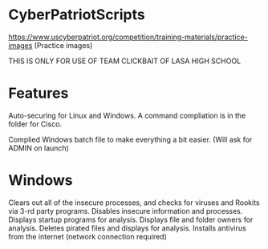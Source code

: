 # CyberPatriotScripts

https://www.uscyberpatriot.org/competition/training-materials/practice-images (Practice images)

THIS IS ONLY FOR USE OF TEAM CLICKBAIT OF LASA HIGH SCHOOL

# Features
Auto-securing for Linux and Windows. A command compliation is in the folder for Cisco.

Complied Windows batch file to make everything a bit easier. (Will ask for ADMIN on launch)

# Windows
Clears out all of the insecure processes, and checks for viruses and Rookits via 3-rd party programs.
Disables insecure information and processes.
Displays startup programs for analysis.
Displays file and folder owners for analysis.
Deletes pirated files and displays for analysis.
Installs antivirus from the internet (network connection required)
